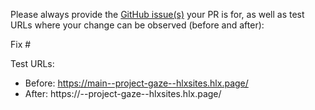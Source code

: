 Please always provide the [GitHub issue(s)](../issues) your PR is for, as well as test URLs where your change can be observed (before and after):

Fix #<gh-issue-id>

Test URLs:
- Before: https://main--project-gaze--hlxsites.hlx.page/
- After: https://<branch>--project-gaze--hlxsites.hlx.page/
